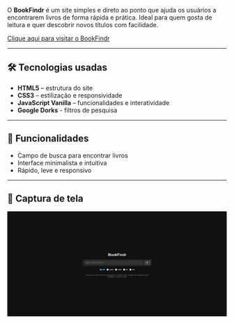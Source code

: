 O **BookFindr** é um site simples e direto ao ponto que ajuda os usuários a encontrarem livros de forma rápida e prática. Ideal para quem gosta de leitura e quer descobrir novos títulos com facilidade.

[Clique aqui para visitar o BookFindr](https://tastyylol.github.io/bookfindr/)

---

## 🛠 Tecnologias usadas

- **HTML5** – estrutura do site
- **CSS3** – estilização e responsividade
- **JavaScript Vanilla** – funcionalidades e interatividade
- **Google Dorks** - filtros de pesquisa

---

## 🎯 Funcionalidades

- Campo de busca para encontrar livros
- Interface minimalista e intuitiva
- Rápido, leve e responsivo

---

## 📸 Captura de tela

![Preview do BookFindr](./assets/BookFindr.jpg)
